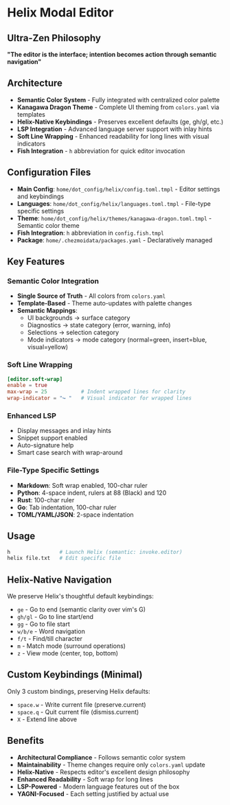 # Helix Modal Editor

## Ultra-Zen Philosophy
**"The editor is the interface; intention becomes action through semantic navigation"**

## Architecture
- **Semantic Color System** - Fully integrated with centralized color palette
- **Kanagawa Dragon Theme** - Complete UI theming from `colors.yaml` via templates
- **Helix-Native Keybindings** - Preserves excellent defaults (ge, gh/gl, etc.)
- **LSP Integration** - Advanced language server support with inlay hints
- **Soft Line Wrapping** - Enhanced readability for long lines with visual indicators
- **Fish Integration** - `h` abbreviation for quick editor invocation

## Configuration Files
- **Main Config**: `home/dot_config/helix/config.toml.tmpl` - Editor settings and keybindings
- **Languages**: `home/dot_config/helix/languages.toml.tmpl` - File-type specific settings
- **Theme**: `home/dot_config/helix/themes/kanagawa-dragon.toml.tmpl` - Semantic color theme
- **Fish Integration**: `h` abbreviation in `config.fish.tmpl`
- **Package**: `home/.chezmoidata/packages.yaml` - Declaratively managed

## Key Features

### Semantic Color Integration
- **Single Source of Truth** - All colors from `colors.yaml`
- **Template-Based** - Theme auto-updates with palette changes
- **Semantic Mappings**:
  - UI backgrounds → surface category
  - Diagnostics → state category (error, warning, info)
  - Selections → selection category
  - Mode indicators → mode category (normal=green, insert=blue, visual=yellow)

### Soft Line Wrapping
```toml
[editor.soft-wrap]
enable = true
max-wrap = 25           # Indent wrapped lines for clarity
wrap-indicator = "↪ "   # Visual indicator for wrapped lines
```

### Enhanced LSP
- Display messages and inlay hints
- Snippet support enabled
- Auto-signature help
- Smart case search with wrap-around

### File-Type Specific Settings
- **Markdown**: Soft wrap enabled, 100-char ruler
- **Python**: 4-space indent, rulers at 88 (Black) and 120
- **Rust**: 100-char ruler
- **Go**: Tab indentation, 100-char ruler
- **TOML/YAML/JSON**: 2-space indentation

## Usage
```bash
h                # Launch Helix (semantic: invoke.editor)
helix file.txt   # Edit specific file
```

## Helix-Native Navigation
We preserve Helix's thoughtful default keybindings:
- `ge` - Go to end (semantic clarity over vim's G)
- `gh/gl` - Go to line start/end
- `gg` - Go to file start
- `w/b/e` - Word navigation
- `f/t` - Find/till character
- `m` - Match mode (surround operations)
- `z` - View mode (center, top, bottom)

## Custom Keybindings (Minimal)
Only 3 custom bindings, preserving Helix defaults:
- `space.w` - Write current file (preserve.current)
- `space.q` - Quit current file (dismiss.current)
- `X` - Extend line above

## Benefits
- **Architectural Compliance** - Follows semantic color system
- **Maintainability** - Theme changes require only `colors.yaml` update
- **Helix-Native** - Respects editor's excellent design philosophy
- **Enhanced Readability** - Soft wrap for long lines
- **LSP-Powered** - Modern language features out of the box
- **YAGNI-Focused** - Each setting justified by actual use
